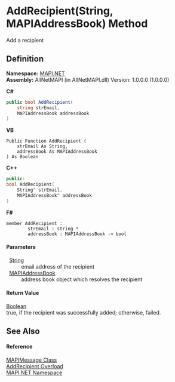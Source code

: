 # AddRecipient(String, MAPIAddressBook) Method


Add a recipient



## Definition
**Namespace:** <a href="5bef4637-66f8-16d4-e5f4-4d0da57a1538.md">MAPI.NET</a>  
**Assembly:** AllNetMAPI (in AllNetMAPI.dll) Version: 1.0.0.0 (1.0.0.0)

**C#**
``` C#
public bool AddRecipient(
	string strEmail,
	MAPIAddressBook addressBook
)
```
**VB**
``` VB
Public Function AddRecipient ( 
	strEmail As String,
	addressBook As MAPIAddressBook
) As Boolean
```
**C++**
``` C++
public:
bool AddRecipient(
	String^ strEmail, 
	MAPIAddressBook^ addressBook
)
```
**F#**
``` F#
member AddRecipient : 
        strEmail : string * 
        addressBook : MAPIAddressBook -> bool 
```



#### Parameters
<dl><dt>  <a href="https://learn.microsoft.com/dotnet/api/system.string" target="_blank" rel="noopener noreferrer">String</a></dt><dd>email address of the recipient</dd><dt>  <a href="039f2a40-3232-755a-8642-c2f615c80c69.md">MAPIAddressBook</a></dt><dd>address book object which resolves the recipient</dd></dl>

#### Return Value
<a href="https://learn.microsoft.com/dotnet/api/system.boolean" target="_blank" rel="noopener noreferrer">Boolean</a>  
true, if the recipient was successfully added; otherwise, failed.

## See Also


#### Reference
<a href="29b8d96c-1ec2-828d-35a5-fae12d8802c8.md">MAPIMessage Class</a>  
<a href="eaa1eddc-dc34-2a11-12f9-92724cc88edf.md">AddRecipient Overload</a>  
<a href="5bef4637-66f8-16d4-e5f4-4d0da57a1538.md">MAPI.NET Namespace</a>  
